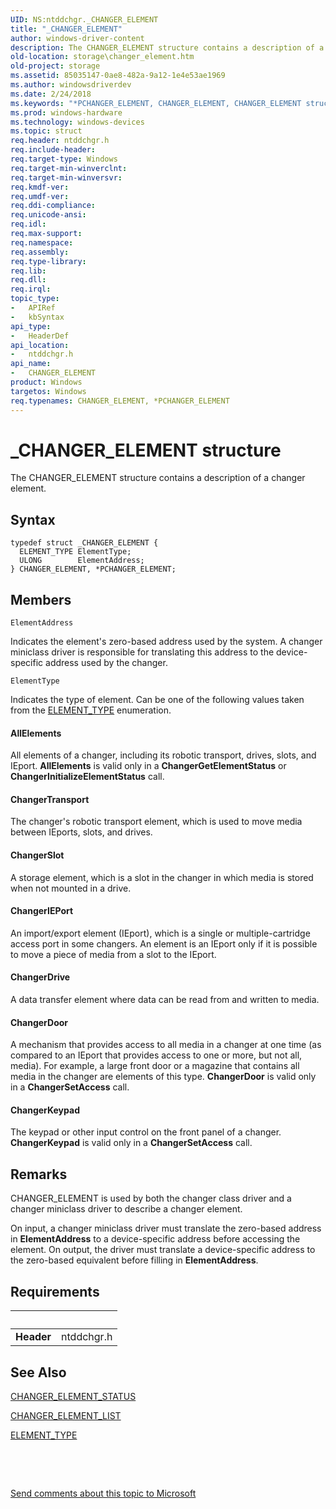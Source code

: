 ```yaml
---
UID: NS:ntddchgr._CHANGER_ELEMENT
title: "_CHANGER_ELEMENT"
author: windows-driver-content
description: The CHANGER_ELEMENT structure contains a description of a changer element.
old-location: storage\changer_element.htm
old-project: storage
ms.assetid: 85035147-0ae8-482a-9a12-1e4e53ae1969
ms.author: windowsdriverdev
ms.date: 2/24/2018
ms.keywords: "*PCHANGER_ELEMENT, CHANGER_ELEMENT, CHANGER_ELEMENT structure [Storage Devices], PCHANGER_ELEMENT, PCHANGER_ELEMENT structure pointer [Storage Devices], _CHANGER_ELEMENT, ntddchgr/CHANGER_ELEMENT, ntddchgr/PCHANGER_ELEMENT, storage.changer_element, structs-changer_b1685d99-20ff-495d-a9e3-c63571559106.xml"
ms.prod: windows-hardware
ms.technology: windows-devices
ms.topic: struct
req.header: ntddchgr.h
req.include-header: 
req.target-type: Windows
req.target-min-winverclnt: 
req.target-min-winversvr: 
req.kmdf-ver: 
req.umdf-ver: 
req.ddi-compliance: 
req.unicode-ansi: 
req.idl: 
req.max-support: 
req.namespace: 
req.assembly: 
req.type-library: 
req.lib: 
req.dll: 
req.irql: 
topic_type:
-	APIRef
-	kbSyntax
api_type:
-	HeaderDef
api_location:
-	ntddchgr.h
api_name:
-	CHANGER_ELEMENT
product: Windows
targetos: Windows
req.typenames: CHANGER_ELEMENT, *PCHANGER_ELEMENT
---
```


# _CHANGER_ELEMENT structure
The CHANGER_ELEMENT structure contains a description of a changer element.

## Syntax
````
typedef struct _CHANGER_ELEMENT {
  ELEMENT_TYPE ElementType;
  ULONG        ElementAddress;
} CHANGER_ELEMENT, *PCHANGER_ELEMENT;
````

## Members


`ElementAddress`

Indicates the element's zero-based address used by the system. A changer miniclass driver is responsible for translating this address to the device-specific address used by the changer.

`ElementType`

Indicates the type of element. Can be one of the following values taken from the <a href="..\ntddchgr\ne-ntddchgr-_element_type.md">ELEMENT_TYPE</a> enumeration.





#### AllElements

All elements of a changer, including its robotic transport, drives, slots, and IEport. <b>AllElements</b> is valid only in a <b>ChangerGetElementStatus</b> or <b>ChangerInitializeElementStatus</b> call.





#### ChangerTransport

The changer's robotic transport element, which is used to move media between IEports, slots, and drives.





#### ChangerSlot

A storage element, which is a slot in the changer in which media is stored when not mounted in a drive.





#### ChangerIEPort

An import/export element (IEport), which is a single or multiple-cartridge access port in some changers. An element is an IEport only if it is possible to move a piece of media from a slot to the IEport.





#### ChangerDrive

A data transfer element where data can be read from and written to media. 





#### ChangerDoor

A mechanism that provides access to all media in a changer at one time (as compared to an IEport that provides access to one or more, but not all, media). For example, a large front door or a magazine that contains all media in the changer are elements of this type. <b>ChangerDoor</b> is valid only in a <b>ChangerSetAccess</b> call.





#### ChangerKeypad

The keypad or other input control on the front panel of a changer. <b>ChangerKeypad</b> is valid only in a <b>ChangerSetAccess</b> call.

## Remarks
CHANGER_ELEMENT is used by both the changer class driver and a changer miniclass driver to describe a changer element. 

On input, a changer miniclass driver must translate the zero-based address in <b>ElementAddress</b> to a device-specific address before accessing the element. On output, the driver must translate a device-specific address to the zero-based equivalent before filling in <b>ElementAddress</b>.

## Requirements
| &nbsp; | &nbsp; |
| ---- |:---- |
| **Header** | ntddchgr.h |

## See Also

<a href="..\ntddchgr\ns-ntddchgr-_changer_element_status.md">CHANGER_ELEMENT_STATUS</a>



<a href="..\ntddchgr\ns-ntddchgr-_changer_element_list.md">CHANGER_ELEMENT_LIST</a>



<a href="..\ntddchgr\ne-ntddchgr-_element_type.md">ELEMENT_TYPE</a>



 

 

<a href="mailto:wsddocfb@microsoft.com?subject=Documentation%20feedback [storage\storage]:%20CHANGER_ELEMENT structure%20 RELEASE:%20(2/24/2018)&amp;body=%0A%0APRIVACY STATEMENT%0A%0AWe use your feedback to improve the documentation. We don't use your email address for any other purpose, and we'll remove your email address from our system after the issue that you're reporting is fixed. While we're working to fix this issue, we might send you an email message to ask for more info. Later, we might also send you an email message to let you know that we've addressed your feedback.%0A%0AFor more info about Microsoft's privacy policy, see http://privacy.microsoft.com/en-us/default.aspx." title="Send comments about this topic to Microsoft">Send comments about this topic to Microsoft</a>